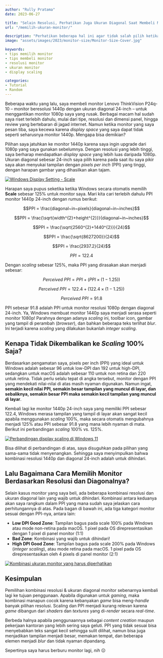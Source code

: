 ```yaml
---
author: "Rully Pratama"
date: 2023-06-27

title: "Selain Resolusi, Perhatikan Juga Ukuran Diagonal Saat Membeli Monitor"
url: "/memilih-ukuran-monitor/"

description: "Perhatikan beberapa hal ini agar tidak salah pilih ketika akan membeli monitor"
image: "assets/images/2023/monitor-size/Monitor-Size-Cover.jpg"

keywords:
- tips memilih monitor
- tips membeli monitor
- resolusi monitor
- ukuran monitor
- display scaling

categories:
- Tutorial
- Random
---
```


Beberapa waktu yang lalu, saya membeli monitor Lenovo ThinkVision P24q-10 – monitor beresolusi 1440p dengan ukuran diagonal 24-inch – untuk menggantikan monitor 1080p saya yang rusak. Berbagai macam hal sudah saya riset terlebih dahulu, mulai dari tipe, resolusi dan dimensi panel, hingga review yang bertebaran di jagad internet. Namun ketika monitor yang saya pesan tiba, saya kecewa karena *display space* yang saya dapat tidak seperti seharusnya monitor 1440p. Mengapa bisa demikian?

Pilihan saya jatuhkan ke monitor 1440p karena saya ingin upgrade dari 1080p yang saya gunakan sebelumnya. Dengan resolusi yang lebih tinggi, saya berharap mendapatkan *display space* yang lebih luas daripada 1080p. Ukuran diagonal sebesar 24-inch saya pilih karena pada saat itu saya pikir saya akan menyukai tampilan dengan *pixels per inch* (PPI) yang tinggi, dengan harapan gambar yang dihasilkan akan tajam.

[![Windows Display Setting - Scale](/assets/images/2023/monitor-size/Windows-Display-Setting-Scaling.webp)](/assets/images/2023/monitor-size/Windows-Display-Setting-Scaling_large.webp)

Harapan saya pupus seketika ketika Windows secara otomatis memilih **Scale** sebesar 125% untuk monitor saya. Mari kita cari terlebih dahulu PPI monitor 1440p 24-inch dengan rumus berikut:

$$PPI = \frac{diagonal~in~pixels}{diagonal~in~inches}$$

$$PPI = \frac{\sqrt{width^{2}+height^{2}}}{diagonal~in~inches}$$

$$PPI = \frac{\sqrt{2560^{2}+1440^{2}}}{24}$$

$$PPI = \frac{\sqrt{8627200}}{24}$$

$$PPI = \frac{2937.2}{24}$$

$$PPI = 122.4$$

Dengan *scaling* sebesar 125%, maka PPI yang dirasakan akan menjadi sebesar:

$$Perceived~PPI = PPI + \left ( PPI \times \left ( 1-1.25 \right )\right )$$

$$Perceived~PPI = 122.4 + \left ( 122.4 \times \left ( 1-1.25 \right )\right )$$

$$Perceived~PPI = 91.8$$

PPI sebesar 91.8 adalah PPI untuk monitor resolusi 1080p dengan diagonal 24-inch. Ya, Windows membuat monitor 1440p saya menjadi serasa seperti monitor 1080p! Parahnya dengan adanya *scaling* ini, toolbar icon, gambar yang tampil di perambah (*browser*), dan bahkan beberapa teks terlihat *blur*. Ini terjadi karena *scaling* yang dilakukan bukanlah *integer scaling*.

## Kenapa Tidak Dikembalikan ke *Scaling* 100% Saja?

Berdasarkan pengamatan saya, pixels per inch (PPI) yang ideal untuk Windows adalah sebesar 96 untuk low-DPI dan 192 untuk high-DPI, sedangkan untuk macOS adalah sebesar 110 untuk non retina dan 220 untuk retina. Tidak perlu selalu tepat di angka tersebut, monitor dengan PPI yang mendekati nilai-nilai di atas masih nyaman digunakan. Namun ingat, **semakin kecil nilai PPI, semakin besar tampilan yang muncul di layar, dan sebaliknya, semakin besar PPI maka semakin kecil tampilan yang muncul di layar**.

Kembali lagi ke monitor 1440p 24-inch saya yang memiliki PPI sebesar 122.4, Windows merasa tampilan yang tampil di layar akan sangat kecil apabila menggunakan *scaling* 100%, maka secara otomatis mengubahnya menjadi 125% atau PPI sebesar 91.8 yang mana lebih nyaman di mata. Berikut ini perbandingan *scaling* 100% vs. 125%.

[![Perbandingan display scaling di Windows 11](/assets/images/2023/monitor-size/Different-Scaling-Comparison.webp)](/assets/images/2023/monitor-size/Different-Scaling-Comparison_large.webp)

Bisa dilihat di perbandingan di atas, saya disuguhkan pada pilihan yang sama-sama tidak menyenangkan. Sehingga saya menyimpulkan bahwa kombinasi resolusi 1440p dan diagonal 24-inch adalah untuk dihindari.

## Lalu Bagaimana Cara Memilih Monitor Berdasarkan Resolusi dan Diagonalnya?

Selain kasus monitor yang saya beli, ada beberapa kombinasi resolusi dan ukuran diagonal lain yang wajib untuk dihindari. Kombinasi antara keduanya akan saya rangkum dalam PPI yang mana sudah saya jelaskan cara perhitungannya di atas. Pada bagan di bawah ini, ada tiga kategori monitor sesuai dengan PPI-nya, antara lain:
- **Low DPI Good Zone**: Tampilan bagus pada scale 100% pada Windows atau mode non-retina pada macOS. 1 pixel pada OS direpresentasikan dengan 1 pixel di panel monitor (1:1)
- **Bad Zone**: Kombinasi yang wajib untuk dihindari!
- **High DPI Good Zone**: Tampilan bagus pada scale 200% pada Windows (*integer scaling*), atau mode retina pada macOS. 1 pixel pada OS direpresentasikan oleh 4 pixels di panel monitor (2:1)

[![Kombinasi ukuran monitor yang harus diperhatikan](/assets/images/2023/monitor-size/Monitor-Size-Chart.webp)](/assets/images/2023/monitor-size/Monitor-Size-Chart_large.webp)

## Kesimpulan

Pemilihan kombinasi resolusi & ukuran diagonal monitor sebenarnya kembali lagi ke tujuan penggunaan. Apabila digunakan untuk *gaming*, maka kombinasi manapun cocok karena kebanyakan *game* bisa meng-*handle* banyak pilihan resolusi. Scaling dan PPI menjadi kurang relevan karena *game* dibangun dari *shaders* dan *textures* yang di-*render* secara *real-time*.

Berbeda halnya apabila penggunaannya sebagai *content creation* maupun pekerjaan kantoran yang lebih sering saya geluti. PPI yang tidak sesuai bisa menyebabkan teks sangat kecil sehingga sulit dilihat, namun bisa juga menjadikan tampilan menjadi besar, memakan tempat, dan beberapa elemen menjadi *blur* dan tidak nyaman dipandang.

Sepertinya saya harus berburu monitor lagi, *nih* 😖